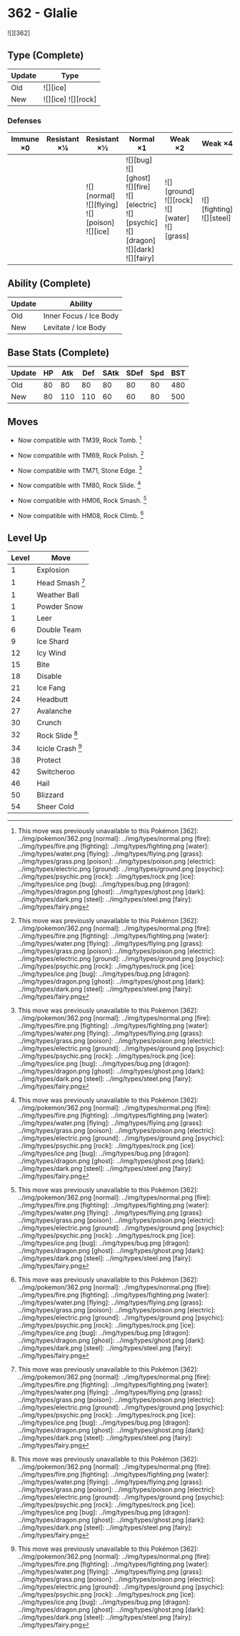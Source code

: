 # 362 - Glalie
![][362]

## Type (Complete)

Update | Type
---    | ---
Old    | ![][ice]
New    | ![][ice]  ![][rock]

### Defenses

Immune ×0 | Resistant ×¼ | Resistant ×½                                              | Normal ×1                                                                                                          | Weak ×2                                                  | Weak ×4
---       | ---          | ---                                                       | ---                                                                                                                | ---                                                      | ---
&nbsp;    | &nbsp;       | ![][normal]<br>![][flying]<br>![][poison]<br>![][ice]<br> | ![][bug]<br>![][ghost]<br>![][fire]<br>![][electric]<br>![][psychic]<br>![][dragon]<br>![][dark]<br>![][fairy]<br> | ![][ground]<br>![][rock]<br>![][water]<br>![][grass]<br> | ![][fighting]<br>![][steel]<br>

## Ability (Complete)

Update | Ability
---    | ---
Old    | Inner Focus / Ice Body
New    | Levitate / Ice Body

## Base Stats (Complete)

Update | HP  | Atk | Def | SAtk | SDef | Spd | BST
---    | --- | --- | --- | ---  | ---  | --- | ---
Old    | 80  | 80  | 80  | 80   | 80   | 80  | 480
New    | 80  | 110 | 110 | 60   | 60   | 80  | 500

## Moves

 - Now compatible with TM39, Rock Tomb. [^1]

 - Now compatible with TM69, Rock Polish. [^1]

 - Now compatible with TM71, Stone Edge. [^1]

 - Now compatible with TM80, Rock Slide. [^1]

 - Now compatible with HM06, Rock Smash. [^1]

 - Now compatible with HM08, Rock Climb. [^1]

## Level Up

Level | Move
---   | ---
1     | Explosion
1     | Head Smash [^1]
1     | Weather Ball
1     | Powder Snow
1     | Leer
6     | Double Team
9     | Ice Shard
12    | Icy Wind
15    | Bite
18    | Disable
21    | Ice Fang
24    | Headbutt
27    | Avalanche
30    | Crunch
32    | Rock Slide [^1]
34    | Icicle Crash [^1]
38    | Protect
42    | Switcheroo
46    | Hail
50    | Blizzard
54    | Sheer Cold

[^1]: This move was previously unavailable to this Pokémon
[362]: ../img/pokemon/362.png
[normal]: ../img/types/normal.png
[fire]: ../img/types/fire.png
[fighting]: ../img/types/fighting.png
[water]: ../img/types/water.png
[flying]: ../img/types/flying.png
[grass]: ../img/types/grass.png
[poison]: ../img/types/poison.png
[electric]: ../img/types/electric.png
[ground]: ../img/types/ground.png
[psychic]: ../img/types/psychic.png
[rock]: ../img/types/rock.png
[ice]: ../img/types/ice.png
[bug]: ../img/types/bug.png
[dragon]: ../img/types/dragon.png
[ghost]: ../img/types/ghost.png
[dark]: ../img/types/dark.png
[steel]: ../img/types/steel.png
[fairy]: ../img/types/fairy.png
